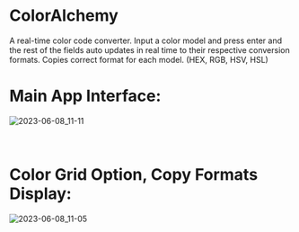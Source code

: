 # ColorAlchemy
A real-time color code converter. 
Input a color model and press enter and the rest of the fields auto updates in real time to their respective conversion formats. Copies correct format for each model. (HEX, RGB, HSV, HSL)

# Main App Interface:
![2023-06-08_11-11](https://github.com/AhMadness/ColorAlchemy/assets/48402736/a4f8c9bd-6eb0-4896-95e9-30a9879405fd)

<br>

# Color Grid Option, Copy Formats Display:
![2023-06-08_11-05](https://github.com/AhMadness/ColorAlchemy/assets/48402736/1feab25b-8ac3-4f5d-aafa-b35562347179)
